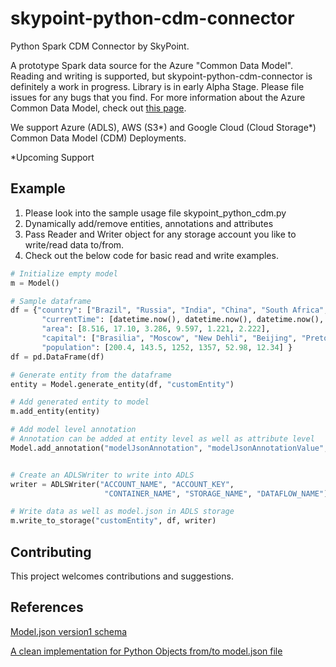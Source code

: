 # skypoint-python-cdm-connector
Python Spark CDM Connector by SkyPoint. 

A prototype Spark data source for the Azure "Common Data Model". Reading and writing is supported, but 
skypoint-python-cdm-connector is definitely a work in progress. Library is in early Alpha Stage. Please file issues for any bugs that you find. For more information about the Azure Common Data Model, check out [this page](https://docs.microsoft.com/en-us/common-data-model/data-lake). <br>

We support Azure (ADLS), AWS (S3*) and Google Cloud (Cloud Storage*) Common Data Model (CDM) Deployments. 

*Upcoming Support 

## Example

1. Please look into the sample usage file skypoint_python_cdm.py
2. Dynamically add/remove entities, annotations and attributes
3. Pass Reader and Writer object for any storage account you like to write/read data to/from.
4. Check out the below code for basic read and write examples.

```python
# Initialize empty model
m = Model()

# Sample dataframe
df = {"country": ["Brazil", "Russia", "India", "China", "South Africa", "ParaSF"],
       "currentTime": [datetime.now(), datetime.now(), datetime.now(), datetime.now(), datetime.now(), datetime.now()],
       "area": [8.516, 17.10, 3.286, 9.597, 1.221, 2.222],
       "capital": ["Brasilia", "Moscow", "New Dehli", "Beijing", "Pretoria", "ParaSF"],
       "population": [200.4, 143.5, 1252, 1357, 52.98, 12.34] }
df = pd.DataFrame(df)

# Generate entity from the dataframe
entity = Model.generate_entity(df, "customEntity")

# Add generated entity to model
m.add_entity(entity)

# Add model level annotation
# Annotation can be added at entity level as well as attribute level
Model.add_annotation("modelJsonAnnotation", "modelJsonAnnotationValue", m)


# Create an ADLSWriter to write into ADLS
writer = ADLSWriter("ACCOUNT_NAME", "ACCOUNT_KEY",
                     "CONTAINER_NAME", "STORAGE_NAME", "DATAFLOW_NAME")    

# Write data as well as model.json in ADLS storage
m.write_to_storage("customEntity", df, writer)
```

## Contributing

This project welcomes contributions and suggestions. 

## References

[Model.json version1 schema](https://github.com/microsoft/CDM/blob/master/docs/schema/modeljsonschema.json)

[A clean implementation for Python Objects from/to model.json file](https://github.com/Azure-Samples/cdm-azure-data-services-integration/blob/master/CDM/python/CdmModel.py)
